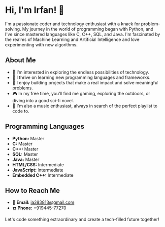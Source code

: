 # Hi, I'm Irfan! 👋

I'm a passionate coder and technology enthusiast with a knack for problem-solving. My journey in the world of programming began with Python, and I've since mastered languages like C, C++, SQL, and Java. I'm fascinated by the realms of Machine Learning and Artificial Intelligence and love experimenting with new algorithms.

## About Me
- 👀 I’m interested in exploring the endless possibilities of technology.
- 🌱 I thrive on learning new programming languages and frameworks.
- 🚀 I enjoy building projects that make a real impact and solve meaningful problems.
- 🎮 In my free time, you'll find me gaming, exploring the outdoors, or diving into a good sci-fi novel.
- 🎸 I'm also a music enthusiast, always in search of the perfect playlist to code to.

## Programming Languages
- **Python:** Master
- **C:** Master
- **C++:** Master
- **SQL:** Master
- **Java:** Master
- **HTML/CSS:** Intermediate
- **JavaScript:** Intermediate
- **Embedded C++:** Intermediate

## How to Reach Me
- 📧 **Email:** ia383813@gmail.com
- ☎️ **Phone:** +919445-77270

Let's code something extraordinary and create a tech-filled future together!
